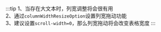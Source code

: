 :::tip
1、当存在大文本时，列宽调整将会很有用<br>
2、通过`columnWidthResizeOption`设置列宽拖动功能<br>
3、建议设置`scroll-width=0`，那么列宽拖动将会改变表格宽度
:::
